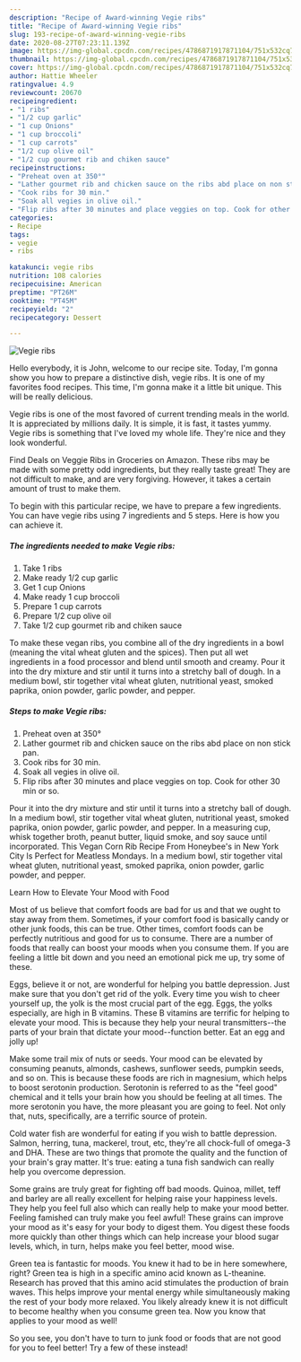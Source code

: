```yaml
---
description: "Recipe of Award-winning Vegie ribs"
title: "Recipe of Award-winning Vegie ribs"
slug: 193-recipe-of-award-winning-vegie-ribs
date: 2020-08-27T07:23:11.139Z
image: https://img-global.cpcdn.com/recipes/4786871917871104/751x532cq70/vegie-ribs-recipe-main-photo.jpg
thumbnail: https://img-global.cpcdn.com/recipes/4786871917871104/751x532cq70/vegie-ribs-recipe-main-photo.jpg
cover: https://img-global.cpcdn.com/recipes/4786871917871104/751x532cq70/vegie-ribs-recipe-main-photo.jpg
author: Hattie Wheeler
ratingvalue: 4.9
reviewcount: 20670
recipeingredient:
- "1 ribs"
- "1/2 cup garlic"
- "1 cup Onions"
- "1 cup broccoli"
- "1 cup carrots"
- "1/2 cup olive oil"
- "1/2 cup gourmet rib and chiken sauce"
recipeinstructions:
- "Preheat oven at 350°"
- "Lather gourmet rib and chicken sauce on the ribs abd place on non stick pan."
- "Cook ribs for 30 min."
- "Soak all vegies in olive oil."
- "Flip ribs after 30 minutes and place veggies on top. Cook for other 30 min or so."
categories:
- Recipe
tags:
- vegie
- ribs

katakunci: vegie ribs 
nutrition: 108 calories
recipecuisine: American
preptime: "PT26M"
cooktime: "PT45M"
recipeyield: "2"
recipecategory: Dessert

---
```



![Vegie ribs](https://img-global.cpcdn.com/recipes/4786871917871104/751x532cq70/vegie-ribs-recipe-main-photo.jpg)

Hello everybody, it is John, welcome to our recipe site. Today, I'm gonna show you how to prepare a distinctive dish, vegie ribs. It is one of my favorites food recipes. This time, I'm gonna make it a little bit unique. This will be really delicious.

Vegie ribs is one of the most favored of current trending meals in the world. It is appreciated by millions daily. It is simple, it is fast, it tastes yummy. Vegie ribs is something that I've loved my whole life. They're nice and they look wonderful.

Find Deals on Veggie Ribs in Groceries on Amazon. These ribs may be made with some pretty odd ingredients, but they really taste great! They are not difficult to make, and are very forgiving. However, it takes a certain amount of trust to make them.


To begin with this particular recipe, we have to prepare a few ingredients. You can have vegie ribs using 7 ingredients and 5 steps. Here is how you can achieve it.

<!--inarticleads1-->

##### The ingredients needed to make Vegie ribs:

1. Take 1 ribs
1. Make ready 1/2 cup garlic
1. Get 1 cup Onions
1. Make ready 1 cup broccoli
1. Prepare 1 cup carrots
1. Prepare 1/2 cup olive oil
1. Take 1/2 cup gourmet rib and chiken sauce


To make these vegan ribs, you combine all of the dry ingredients in a bowl (meaning the vital wheat gluten and the spices). Then put all wet ingredients in a food processor and blend until smooth and creamy. Pour it into the dry mixture and stir until it turns into a stretchy ball of dough. In a medium bowl, stir together vital wheat gluten, nutritional yeast, smoked paprika, onion powder, garlic powder, and pepper. 

<!--inarticleads2-->

##### Steps to make Vegie ribs:

1. Preheat oven at 350°
1. Lather gourmet rib and chicken sauce on the ribs abd place on non stick pan.
1. Cook ribs for 30 min.
1. Soak all vegies in olive oil.
1. Flip ribs after 30 minutes and place veggies on top. Cook for other 30 min or so.


Pour it into the dry mixture and stir until it turns into a stretchy ball of dough. In a medium bowl, stir together vital wheat gluten, nutritional yeast, smoked paprika, onion powder, garlic powder, and pepper. In a measuring cup, whisk together broth, peanut butter, liquid smoke, and soy sauce until incorporated. This Vegan Corn Rib Recipe From Honeybee&#39;s in New York City Is Perfect for Meatless Mondays. In a medium bowl, stir together vital wheat gluten, nutritional yeast, smoked paprika, onion powder, garlic powder, and pepper. 

Learn How to Elevate Your Mood with Food


Most of us believe that comfort foods are bad for us and that we ought to stay away from them. Sometimes, if your comfort food is basically candy or other junk foods, this can be true. Other times, comfort foods can be perfectly nutritious and good for us to consume. There are a number of foods that really can boost your moods when you consume them. If you are feeling a little bit down and you need an emotional pick me up, try some of these.

Eggs, believe it or not, are wonderful for helping you battle depression. Just make sure that you don't get rid of the yolk. Every time you wish to cheer yourself up, the yolk is the most crucial part of the egg. Eggs, the yolks especially, are high in B vitamins. These B vitamins are terrific for helping to elevate your mood. This is because they help your neural transmitters--the parts of your brain that dictate your mood--function better. Eat an egg and jolly up!

Make some trail mix of nuts or seeds. Your mood can be elevated by consuming peanuts, almonds, cashews, sunflower seeds, pumpkin seeds, and so on. This is because these foods are rich in magnesium, which helps to boost serotonin production. Serotonin is referred to as the "feel good" chemical and it tells your brain how you should be feeling at all times. The more serotonin you have, the more pleasant you are going to feel. Not only that, nuts, specifically, are a terrific source of protein.

Cold water fish are wonderful for eating if you wish to battle depression. Salmon, herring, tuna, mackerel, trout, etc, they're all chock-full of omega-3 and DHA. These are two things that promote the quality and the function of your brain's gray matter. It's true: eating a tuna fish sandwich can really help you overcome depression. 

Some grains are truly great for fighting off bad moods. Quinoa, millet, teff and barley are all really excellent for helping raise your happiness levels. They help you feel full also which can really help to make your mood better. Feeling famished can truly make you feel awful! These grains can improve your mood as it's easy for your body to digest them. You digest these foods more quickly than other things which can help increase your blood sugar levels, which, in turn, helps make you feel better, mood wise.

Green tea is fantastic for moods. You knew it had to be in here somewhere, right? Green tea is high in a specific amino acid known as L-theanine. Research has proved that this amino acid stimulates the production of brain waves. This helps improve your mental energy while simultaneously making the rest of your body more relaxed. You likely already knew it is not difficult to become healthy when you consume green tea. Now you know that applies to your mood as well!

So you see, you don't have to turn to junk food or foods that are not good for you to feel better! Try a few of these instead!

